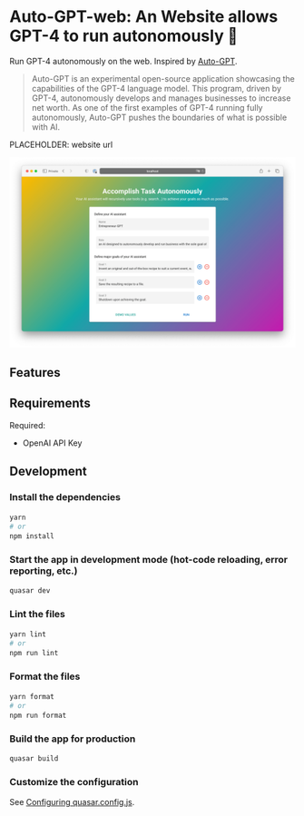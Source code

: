 # Auto-GPT-web: An Website allows GPT-4 to run autonomously 🤖

Run GPT-4 autonomously on the web. Inspired by [Auto-GPT](https://github.com/Torantulino/Auto-GPT).

> Auto-GPT is an experimental open-source application showcasing the capabilities of the GPT-4 language model. This program, driven by GPT-4, autonomously develops and manages businesses to increase net worth. As one of the first examples of GPT-4 running fully autonomously, Auto-GPT pushes the boundaries of what is possible with AI.

PLACEHOLDER: website url

![Demo screenshot](.github/static/demo.png)

## Features

## Requirements

Required:

- OpenAI API Key

## Development

### Install the dependencies

```bash
yarn
# or
npm install
```

### Start the app in development mode (hot-code reloading, error reporting, etc.)

```bash
quasar dev
```

### Lint the files

```bash
yarn lint
# or
npm run lint
```

### Format the files

```bash
yarn format
# or
npm run format
```

### Build the app for production

```bash
quasar build
```

### Customize the configuration

See [Configuring quasar.config.js](https://v2.quasar.dev/quasar-cli-vite/quasar-config-js).

